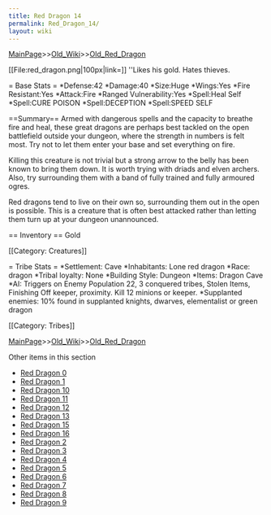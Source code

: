 ```yaml
---
title: Red Dragon 14
permalink: Red_Dragon_14/
layout: wiki
---
```


[MainPage](/keeperrl_wiki/ "wikilink")>>[Old_Wiki](/keeperrl_wiki/Old_Wiki "wikilink")>>[Old_Red_Dragon](/keeperrl_wiki/Old_Red_Dragon "wikilink")

[[File:red_dragon.png|100px|link=]] ''Likes his gold. Hates thieves.

= Base Stats =
*Defense:42
*Damage:40
*Size:Huge
*Wings:Yes
*Fire Resistant:Yes
*Attack:Fire
*Ranged Vulnerability:Yes
*Spell:Heal Self
*Spell:CURE POISON
*Spell:DECEPTION
*Spell:SPEED SELF

==Summary==
Armed with dangerous spells and the capacity to breathe fire and heal, these great dragons are perhaps best tackled on the open battlefield outside your dungeon, where the strength in numbers is felt most. Try not to let them enter your base and set everything on fire.

Killing this creature is not trivial but a strong arrow to the belly has been known to bring them down. It is worth trying with driads and elven archers. Also, try surrounding them with a band of fully trained and fully armoured ogres.

Red dragons tend to live on their own so, surrounding them out in the open is possible. This is a creature that is often best attacked rather than letting them turn up at your dungeon unannounced.

== Inventory ==
 Gold

[[Category: Creatures]]

= Tribe Stats =
*Settlement: Cave
*Inhabitants: Lone red dragon
*Race: dragon
*Tribal loyalty: None
*Building Style: Dungeon
*Items: Dragon Cave  
*AI: Triggers on Enemy Population 22, 3 conquered tribes, Stolen Items, Finishing Off keeper, proximity. Kill 12 minions or keeper. 
*Supplanted enemies: 10% found in supplanted knights, dwarves, elementalist or green dragon 

[[Category: Tribes]]

[MainPage](/keeperrl_wiki/ "wikilink")>>[Old_Wiki](/keeperrl_wiki/Old_Wiki "wikilink")>>[Old_Red_Dragon](/keeperrl_wiki/Old_Red_Dragon "wikilink")

Other items in this section
-    [Red Dragon 0](/keeperrl_wiki/Red_Dragon_0 "wikilink")
-    [Red Dragon 1](/keeperrl_wiki/Red_Dragon_1 "wikilink")
-    [Red Dragon 10](/keeperrl_wiki/Red_Dragon_10 "wikilink")
-    [Red Dragon 11](/keeperrl_wiki/Red_Dragon_11 "wikilink")
-    [Red Dragon 12](/keeperrl_wiki/Red_Dragon_12 "wikilink")
-    [Red Dragon 13](/keeperrl_wiki/Red_Dragon_13 "wikilink")
-    [Red Dragon 15](/keeperrl_wiki/Red_Dragon_15 "wikilink")
-    [Red Dragon 16](/keeperrl_wiki/Red_Dragon_16 "wikilink")
-    [Red Dragon 2](/keeperrl_wiki/Red_Dragon_2 "wikilink")
-    [Red Dragon 3](/keeperrl_wiki/Red_Dragon_3 "wikilink")
-    [Red Dragon 4](/keeperrl_wiki/Red_Dragon_4 "wikilink")
-    [Red Dragon 5](/keeperrl_wiki/Red_Dragon_5 "wikilink")
-    [Red Dragon 6](/keeperrl_wiki/Red_Dragon_6 "wikilink")
-    [Red Dragon 7](/keeperrl_wiki/Red_Dragon_7 "wikilink")
-    [Red Dragon 8](/keeperrl_wiki/Red_Dragon_8 "wikilink")
-    [Red Dragon 9](/keeperrl_wiki/Red_Dragon_9 "wikilink")
